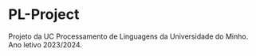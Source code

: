 # PL-Project
Projeto da UC Processamento de Linguagens da Universidade do Minho. Ano letivo 2023/2024.

